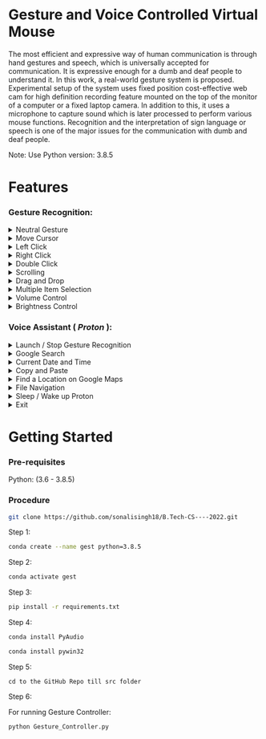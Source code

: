 # Gesture and Voice Controlled Virtual Mouse &nbsp;

The most efficient and expressive way of human communication is through hand gestures and speech, which is universally accepted for communication. It is expressive enough for a dumb and deaf people to understand it. In this work, a real-world gesture system is proposed. Experimental setup of the system uses fixed position cost-effective web cam for high definition recording feature mounted on the top of the monitor of a computer or a fixed laptop camera. In addition to this, it uses a microphone to capture sound which is later processed to perform various mouse functions. Recognition and the interpretation of sign language or speech is one of the major issues for the communication with dumb and deaf people.

Note: Use Python version: 3.8.5

# Features 

### Gesture Recognition:
<details>
<summary>Neutral Gesture</summary>
 <figure>
  <img src="https://github.com/sonalisingh18/B.Tech-CS----2022/blob/main/02_Grp_GestureAndVoiceControlledVirtualMouse/code/Media_files/p3.png" alt="Palm" width="200" height="200"><br>
  <figcaption>Neutral Gesture. Used to halt/stop execution of current gesture.</figcaption>
</figure>
</details>
 

<details>
<summary>Move Cursor</summary>
  <img src="https://github.com/sonalisingh18/B.Tech-CS----2022/blob/main/02_Grp_GestureAndVoiceControlledVirtualMouse/code/Media_files/p5.png" alt="Move Cursor" width="200" height="200"><br>
  <figcaption>Cursor is assigned to the midpoint of index and middle fingertips. This gesture moves the cursor to the desired location. Speed of the cursor movement is proportional to the speed of hand.</figcaption>
</details>

<details>
<summary>Left Click</summary>
<img src="https://github.com/sonalisingh18/B.Tech-CS----2022/blob/main/02_Grp_GestureAndVoiceControlledVirtualMouse/code/Media_files/p4.png" alt="Left Click" width="200" height="200"><br>
 <figcaption>Gesture for single left click</figcaption>
</details>

<details>
<summary>Right Click</summary>
<img src="https://github.com/sonalisingh18/B.Tech-CS----2022/blob/main/02_Grp_GestureAndVoiceControlledVirtualMouse/code/Media_files/p6.png" alt="Right Click" width="200" height="200"><br>
 <figcaption>Gesture for single right click</figcaption>
</details>

<details>
<summary>Double Click</summary>
<img src="https://github.com/sonalisingh18/B.Tech-CS----2022/blob/main/02_Grp_GestureAndVoiceControlledVirtualMouse/code/Media_files/p8.png" alt="Double Click" width="200" height="200"><br>
 <figcaption>Gesture for double click</figcaption>
</details>

<details>
<summary>Scrolling</summary>
<img src="https://github.com/sonalisingh18/B.Tech-CS----2022/blob/main/02_Grp_GestureAndVoiceControlledVirtualMouse/code/Media_files/p1.png" alt="Scrolling" width="200" height="200"><br>
 <figcaption>Dynamic Gestures for horizontal and vertical scroll. The speed of scroll is proportional to the distance moved by pinch gesture from start point. Vertical and Horizontal scrolls are controlled by vertical and horizontal pinch movements respectively.</figcaption>
</details>

<details>
<summary>Drag and Drop</summary>
<img src="https://github.com/sonalisingh18/B.Tech-CS----2022/blob/main/02_Grp_GestureAndVoiceControlledVirtualMouse/code/Media_files/p7.png" alt="Drag and Drop" width="200" height="200">
<img src="https://github.com/sonalisingh18/B.Tech-CS----2022/blob/main/02_Grp_GestureAndVoiceControlledVirtualMouse/code/Media_files/p3.png" alt="Drag and Drop" width="200" height="200"><br>
 <figcaption>Gesture for drag and drop functionality. Can be used to move/tranfer files from one directory to other.</figcaption>
</details>

<details>
<summary>Multiple Item Selection</summary>
<img src="https://github.com/sonalisingh18/B.Tech-CS----2022/blob/main/02_Grp_GestureAndVoiceControlledVirtualMouse/code/Media_files/p3.png" alt="Drag and Drop" width="200" height="200">
<img src="https://github.com/sonalisingh18/B.Tech-CS----2022/blob/main/02_Grp_GestureAndVoiceControlledVirtualMouse/code/Media_files/p7.png" alt="Drag and Drop" width="200" height="200">
 <img src="https://github.com/sonalisingh18/B.Tech-CS----2022/blob/main/02_Grp_GestureAndVoiceControlledVirtualMouse/code/Media_files/p3.png" alt="Drag and Drop" width="200" height="200"><br>
 <figcaption>Gesture to select multiple items</figcaption>
</details>

<details>
<summary>Volume Control</summary>
<img src="https://github.com/sonalisingh18/B.Tech-CS----2022/blob/main/02_Grp_GestureAndVoiceControlledVirtualMouse/code/Media_files/p9.png" alt="Volume Control" width="200" height="200"><br>
 <figcaption>Dynamic Gestures for Volume control. The rate of increase/decrease of volume is proportional to the distance moved by pinch gesture from start point. </figcaption>
</details>

<details>
<summary>Brightness Control</summary>
<img src="https://github.com/sonalisingh18/B.Tech-CS----2022/blob/main/02_Grp_GestureAndVoiceControlledVirtualMouse/code/Media_files/p9.png" alt= "Brightness Control" width="200" height="200"><br>
 <figcaption>Dynamic Gestures for Brightness control. The rate of increase/decrease of brightness is proportional to the distance moved by pinch gesture from start point. </figcaption>
</details>

### Voice Assistant ( ***Proton*** ):
<details>
<summary>Launch / Stop  Gesture Recognition</summary>
<img src="https://github.com/sonalisingh18/B.Tech-CS----2022/blob/main/02_Grp_GestureAndVoiceControlledVirtualMouse/code/Media_files/p10.jpeg" alt="launch stop gesture recognition" width="auto" height="auto">
</details>

<details>
<summary>Google Search</summary>
<img src="https://github.com/sonalisingh18/B.Tech-CS----2022/blob/main/02_Grp_GestureAndVoiceControlledVirtualMouse/code/Media_files/p11.jpeg" alt="proton search github" width="800" height="auto">
</details>

<details>
<summary>Current Date and Time</summary>
 <img src="https://github.com/sonalisingh18/B.Tech-CS----2022/blob/main/02_Grp_GestureAndVoiceControlledVirtualMouse/code/Media_files/p12.jpeg" alt="proton find location" width="800" height="auto">
</details>

<details>
<summary>Copy and Paste</summary>
<img src="https://github.com/sonalisingh18/B.Tech-CS----2022/blob/main/02_Grp_GestureAndVoiceControlledVirtualMouse/code/Media_files/p13.jpeg" alt="proton list files" width="250" height="auto">
 <img src="https://github.com/sonalisingh18/B.Tech-CS----2022/blob/main/02_Grp_GestureAndVoiceControlledVirtualMouse/code/Media_files/p14.jpeg" alt="proton open" width="250" height="auto">
</details>

<details>
<summary>Find a Location on Google Maps</summary>
  <img src="https://github.com/sonalisingh18/B.Tech-CS----2022/blob/main/02_Grp_GestureAndVoiceControlledVirtualMouse/code/Media_files/p15.jpeg" alt="proton go back" width="250" height="auto"><br>
</details>

<details>
<summary>File Navigation</summary>
 <img src="https://github.com/sonalisingh18/B.Tech-CS----2022/blob/main/02_Grp_GestureAndVoiceControlledVirtualMouse/code/Media_files/p16.jpeg" alt="proton date / time" width="250" height="auto"><br>
 <img src="https://github.com/sonalisingh18/B.Tech-CS----2022/blob/main/02_Grp_GestureAndVoiceControlledVirtualMouse/code/Media_files/p17.jpeg" alt="proton copy" width="500" height="auto">
 <img src="https://github.com/sonalisingh18/B.Tech-CS----2022/blob/main/02_Grp_GestureAndVoiceControlledVirtualMouse/code/Media_files/p18.jpeg" alt="proton paste" width="500" height="auto"><br>
</details>

<details>
<summary>Sleep / Wake up Proton</summary>
  <img src="https://github.com/sonalisingh18/B.Tech-CS----2022/blob/main/02_Grp_GestureAndVoiceControlledVirtualMouse/code/Media_files/p19.jpeg" alt="proton sleep / wake up" width="250" height="auto">
</details>

<details>
<summary>Exit</summary>
   <img src="https://github.com/sonalisingh18/B.Tech-CS----2022/blob/main/02_Grp_GestureAndVoiceControlledVirtualMouse/code/Media_files/p20.jpeg" alt="proton exit" width="250" height="auto">
</details>

# Getting Started

  ### Pre-requisites
  
  Python: (3.6 - 3.8.5)<br>

  
  ### Procedure
  ```bash
  git clone https://github.com/sonalisingh18/B.Tech-CS----2022.git
  ```
  
  
  Step 1: 
  ```bash
  conda create --name gest python=3.8.5
  ```
  
  Step 2:
  ```bash
  conda activate gest
  ```
  
  Step 3:
  ```bash
  pip install -r requirements.txt
  ```
  
  Step 4:
  ```bash 
  conda install PyAudio
  ```
  ```bash 
  conda install pywin32
  ```
  
  Step 5:
  ``` 
  cd to the GitHub Repo till src folder
  ```
  
  Step 6:
  
  For running Gesture Controller:
  ```bash 
  python Gesture_Controller.py
  ```
  
